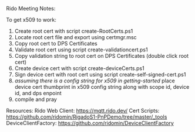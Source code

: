 Rido Meeting Notes:

To get x509 to work:

1) Create root cert with script create-RootCerts.ps1
2) Locate root cert file and export using certmgr.msc
3) Copy root cert to DPS Certificates
4) Validate root cert using script create-validationcert.ps1
5) Copy validation string to root cert on DPS Certificates (double click root cert)
6) Create device cert with script create-deviceCerts.ps1
7) Sign device cert with root cert using script create-self-signed-cert.ps1
8) *assuming there is a config string for x509 in getting-started*
    place device cert thumbprint in x509 config string along with scope id, device id, and dps enpoint
9) compile and pray

Resources:
Rido Web Client: https://mqtt.rido.dev/
Cert Scripts: https://github.com/ridomin/RigadoS1-PnPDemo/tree/master/_tools
DeviceClientFactory: https://github.com/ridomin/DeviceClientFactory
